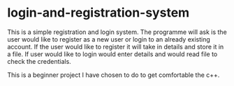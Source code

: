 # login-and-registration-system
This is a simple registration and login system. The programme will ask is the user would like to register as a new user or login to an already existing account. If the user would like to register it will take in details and store it in a file. If user would like to login would enter details and would read file to check the credentials.

This is a beginner project I have chosen to do to get comfortable the c++.
